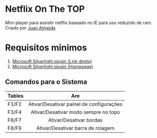 # Netflix On The TOP
Mini-player para assistir netflix baseado no IE para uso reduzido de ram.
Criado por  [Juan Almeida](https://juanalmeida.ga "Juan Almeida website's")

# Requisitos minimos
1. [Microsoft Silverlight plugin (Link direto) ](http://go.microsoft.com/fwlink/?LinkID=229321 "Download Silverlight direto")
2. [Microsoft Silverlight plugin (Homepage) ](https://www.microsoft.com/silverlight/ "Homepage MS Silverlight")

## Comandos para o Sistema

| Tables        | Are           | 
| ------------- |:-------------:| 
| F1/F2         | Ativar/Desativar painel de configurações | 
| F3/F4          | Ativar/Desativar modo sempre no topo     |
| F6/F7 | Ativar/Desativar bordas    |   
| F8/F9 | Ativar/Desativar barra de rolagem |
